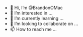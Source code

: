 - 👋 Hi, I’m @BrandonOMac
- 👀 I’m interested in ...
- 🌱 I’m currently learning ...
- 💞️ I’m looking to collaborate on ...
- 📫 How to reach me ...

<!---
BrandonOMac/BrandonOMac is a ✨ special ✨ repository because its `README.md` (this file) appears on your GitHub profile.
You can click the Preview link to take a look at your changes.
--->
